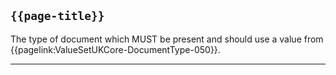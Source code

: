 ## <code>{{page-title}}</code>

The type of document which MUST be present and should use a value from {{pagelink:ValueSetUKCore-DocumentType-050}}.

---